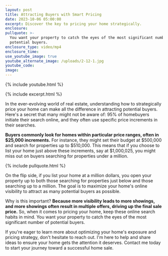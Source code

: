 ```yaml
---
layout: post
title: Attracting Buyers with Smart Pricing
date: 2023-10-06 05:00:00
excerpt: Discover the key to pricing your home strategically.
enclosure:
pullquote: >-
  You want your property to catch the eyes of the most significant number of
  potential buyers.
enclosure_type: video/mp4
enclosure_time:
use_youtube_image: true
youtube_alternate_image: /uploads/2-12-1.jpg
youtube_code:
image:
---
```

{% include youtube.html %}

{% include excerpt.html %}

In the ever-evolving world of real estate, understanding how to strategically price your home can make all the difference in attracting potential buyers. Here's a secret that many might not be aware of: 95% of homebuyers initiate their search online, and they often use specific price increments in their searches.

**Buyers commonly look for homes within particular price ranges, often in $25,000 increments.** For instance, they might set their budget at $500,000 and search for properties up to $510,000. This means that if you choose to list your home just above these increments, say at $1,000,025, you might miss out on buyers searching for properties under a million.

{% include pullquote.html %}

On the flip side, if you list your home at a million dollars, you open your property up to both those searching for properties just below and those searching up to a million. The goal is to maximize your home's online visibility to attract as many potential buyers as possible.

Why is this important? **Because more visibility leads to more showings, and more showings often result in multiple offers, driving up the final sale price.** So, when it comes to pricing your home, keep these online search habits in mind. You want your property to catch the eyes of the most significant number of potential buyers.

If you're eager to learn more about optimizing your home's exposure and pricing strategy, don't hesitate to reach out. I'm here to help and share ideas to ensure your home gets the attention it deserves. Contact me today to start your journey toward a successful home sale.
